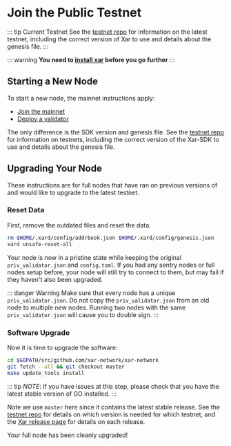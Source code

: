 # Join the Public Testnet 

::: tip Current Testnet
See the [testnet repo](https://github.com/xar-network/testnets) for
information on the latest testnet, including the correct version
of Xar to use and details about the genesis file.
:::

::: warning
**You need to [install xar](./installation.md) before you go further**
:::

## Starting a New Node

To start a new node, the mainnet instructions apply:

- [Join the mainnet](./join-mainnet.md)
- [Deploy a validator](./validators/validator-setup.md)

The only difference is the SDK version and genesis file. See the [testnet repo](https://github.com/xar-network/testnets) for information on testnets, including the correct version of the Xar-SDK to use and details about the genesis file.

## Upgrading Your Node

These instructions are for full nodes that have ran on previous versions of and would like to upgrade to the latest testnet.

### Reset Data

First, remove the outdated files and reset the data.

```bash
rm $HOME/.xard/config/addrbook.json $HOME/.xard/config/genesis.json
xard unsafe-reset-all
```

Your node is now in a pristine state while keeping the original `priv_validator.json` and `config.toml`. If you had any sentry nodes or full nodes setup before,
your node will still try to connect to them, but may fail if they haven't also
been upgraded.

::: danger Warning
Make sure that every node has a unique `priv_validator.json`. Do not copy the `priv_validator.json` from an old node to multiple new nodes. Running two nodes with the same `priv_validator.json` will cause you to double sign.
:::

### Software Upgrade

Now it is time to upgrade the software:

```bash
cd $GOPATH/src/github.com/xar-network/xar-network
git fetch --all && git checkout master
make update_tools install
```

::: tip
*NOTE*: If you have issues at this step, please check that you have the latest stable version of GO installed.
:::

Note we use `master` here since it contains the latest stable release.
See the [testnet repo](https://github.com/xar-network/testnets) for details on which version is needed for which testnet, and the [Xar release page](https://github.com/xar-network/xar-network/releases) for details on each release.

Your full node has been cleanly upgraded!
